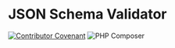 # JSON Schema Validator
[![Contributor Covenant](https://img.shields.io/badge/Contributor%20Covenant-2.0-4baaaa.svg)](CODE_OF_CONDUCT.md)
![PHP Composer](https://github.com/yakimun/json-schema-validator/actions/workflows/php.yml/badge.svg)
